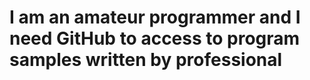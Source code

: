 # I am an amateur programmer and I need GitHub to access to program samples written by professional
